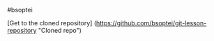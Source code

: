#bsoptei

[Get to the cloned repository] (https://github.com/bsoptei/git-lesson-repository "Cloned repo")